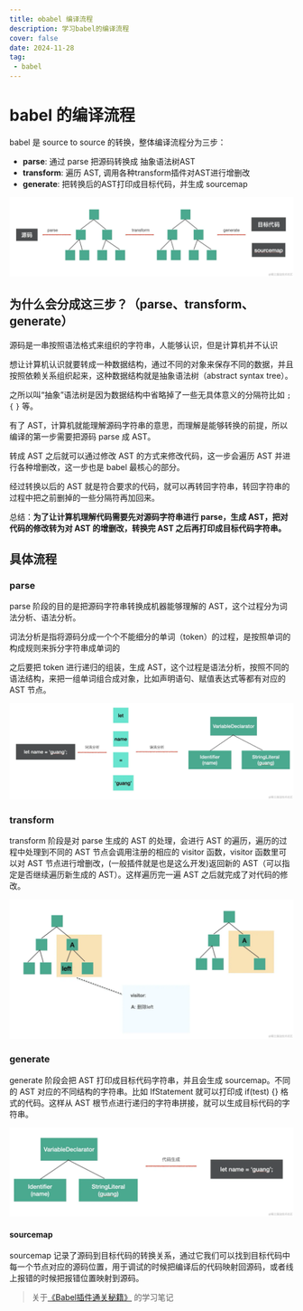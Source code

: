 ```yaml
---
title: ⚙️babel 编译流程
description: 学习babel的编译流程
cover: false
date: 2024-11-28
tag:
 - babel
---
```


# babel 的编译流程

babel 是 source to source 的转换，整体编译流程分为三步：
- **parse**: 通过 parse 把源码转换成 抽象语法树AST
- **transform**: 遍历 AST, 调用各种transform插件对AST进行增删改
- **generate**: 把转换后的AST打印成目标代码，并生成 sourcemap

![compile](./engineer.assets/babel_compile.png)

## 为什么会分成这三步？（parse、transform、generate）

源码是一串按照语法格式来组织的字符串，人能够认识，但是计算机并不认识

想让计算机认识就要转成一种数据结构，通过不同的对象来保存不同的数据，并且按照依赖关系组织起来，这种数据结构就是抽象语法树（abstract syntax tree）。

之所以叫“抽象”语法树是因为数据结构中省略掉了一些无具体意义的分隔符比如 `;` `{` `}` 等。

有了 AST，计算机就能理解源码字符串的意思，而理解是能够转换的前提，所以编译的第一步需要把源码 parse 成 AST。

转成 AST 之后就可以通过修改 AST 的方式来修改代码，这一步会遍历 AST 并进行各种增删改，这一步也是 babel 最核心的部分。

经过转换以后的 AST 就是符合要求的代码，就可以再转回字符串，转回字符串的过程中把之前删掉的一些分隔符再加回来。

总结：**为了让计算机理解代码需要先对源码字符串进行 parse，生成 AST，把对代码的修改转为对 AST 的增删改，转换完 AST 之后再打印成目标代码字符串。**

## 具体流程

### parse

parse 阶段的目的是把源码字符串转换成机器能够理解的 AST，这个过程分为词法分析、语法分析。

词法分析是指将源码分成一个个不能细分的单词（token）的过程，是按照单词的构成规则来拆分字符串成单词的

之后要把 token 进行递归的组装，生成 AST，这个过程是语法分析，按照不同的语法结构，来把一组单词组合成对象，比如声明语句、赋值表达式等都有对应的 AST 节点。

![parse](./engineer.assets/babel_parse.png)

### transform

transform 阶段是对 parse 生成的 AST 的处理，会进行 AST 的遍历，遍历的过程中处理到不同的 AST 节点会调用注册的相应的 visitor 函数，visitor 函数里可以对 AST 节点进行增删改，(一般插件就是也是这么开发)返回新的 AST（可以指定是否继续遍历新生成的 AST）。这样遍历完一遍 AST 之后就完成了对代码的修改。

![transform](./engineer.assets/babel_transform.png)

### generate

generate 阶段会把 AST 打印成目标代码字符串，并且会生成 sourcemap。不同的 AST 对应的不同结构的字符串。比如 IfStatement 就可以打印成 if(test) {} 格式的代码。这样从 AST 根节点进行递归的字符串拼接，就可以生成目标代码的字符串。

![generate](./engineer.assets/babel_generate.png)

#### sourcemap

sourcemap 记录了源码到目标代码的转换关系，通过它我们可以找到目标代码中每一个节点对应的源码位置，用于调试的时候把编译后的代码映射回源码，或者线上报错的时候把报错位置映射到源码。

> 关于[《Babel插件通关秘籍》](https://juejin.cn/book/6946117847848321055) 的学习笔记